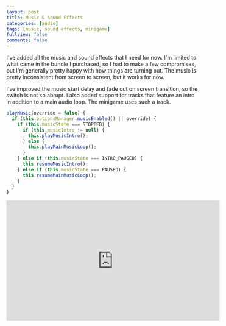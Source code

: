 ```yaml
---
layout: post
title: Music & Sound Effects
categories: [audio]
tags: [music, sound effects, minigame]
fullview: false
comments: false
---
```


I've added all the music and sound effects that I need for now. I'm limited to what came in the bundle I purchased, so I had to make a few compromises, but I'm generally pretty happy with how things are turning out. The music is pretty inconsistent from screen to screen, but it works for now.

I've improved the music start delay and fade out on screen transition, so the switch is not so abrupt. I also added support for tracks that feature an intro in addition to a main audio loop. The minigame uses such a track.

```js
playMusic(override = false) {
  if (this.optionsManager.musicEnabled() || override) {
    if (this.musicState === STOPPED) {
      if (this.musicIntro != null) {
        this.playMusicIntro();
      } else {
        this.playMainMusicLoop();
      }
    } else if (this.musicState === INTRO_PAUSED) {
      this.resumeMusicIntro();
    } else if (this.musicState === PAUSED) {
      this.resumeMainMusicLoop();
    }
  }
}
```

<iframe width="560" height="315" src="https://www.youtube.com/embed/r1W2X9P1_bQ" frameborder="0" allow="accelerometer; autoplay; encrypted-media; gyroscope; picture-in-picture" allowfullscreen></iframe>